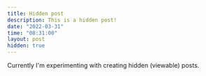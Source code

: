 ```yaml
---
title: Hidden post
description: This is a hidden post!
date: "2022-03-31"
time: "08:31:00"
layout: post
hidden: true
---
```


Currently I'm experimenting with creating hidden (viewable) posts.